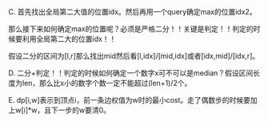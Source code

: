 C. 首先找出全局第二大值的位置idx。然后再用一个query确定max的位置idx2。

   那么接下来如何确定max的位置呢？必须是严格二分！！关键是判定！！判定的时候要利用全局第二大的位置idx！！
   
   假设二分的区间为[l,r]那么找出mid然后看[l,idx]/[mid,idx]或者[idx,mid]/[idx,r]。
   
D. 二分+判定！！判定的时候如何确定一个数字x可不可以是median？假设区间长度为len，那么比x小的数字个数一定不能超过(len+1)/2个。

E. dp[i,w]表示到顶点i，前一条边权值为w时的最小cost。走了偶数步的时候要加上w[i]*w，且下一步的w要清0。
